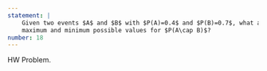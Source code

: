 ```yaml
---
statement: |
    Given two events $A$ and $B$ with $P(A)=0.4$ and $P(B)=0.7$, what are the
    maximum and minimum possible values for $P(A\cap B)$?
number: 18
---
```

HW Problem.